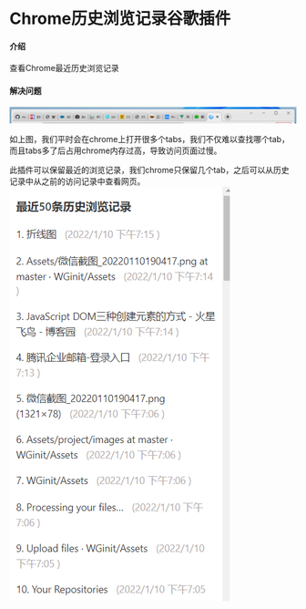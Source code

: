 # Chrome历史浏览记录谷歌插件

#### 介绍
查看Chrome最近历史浏览记录

#### 解决问题
![](https://github.com/WGinit/Assets/blob/master/project/images/%E5%BE%AE%E4%BF%A1%E6%88%AA%E5%9B%BE_20220110190417.png?raw=true)

如上图，我们平时会在chrome上打开很多个tabs，我们不仅难以查找哪个tab，而且tabs多了后占用chrome内存过高，导致访问页面过慢。

此插件可以保留最近的浏览记录，我们chrome只保留几个tab，之后可以从历史记录中从之前的访问记录中查看网页。
![](https://github.com/WGinit/Assets/blob/master/project/images/%E5%BE%AE%E4%BF%A1%E6%88%AA%E5%9B%BE_20220110191625.png?raw=true)